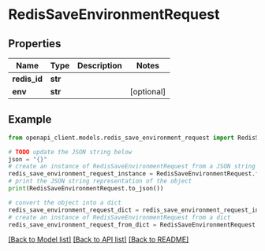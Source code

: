 # RedisSaveEnvironmentRequest


## Properties

Name | Type | Description | Notes
------------ | ------------- | ------------- | -------------
**redis_id** | **str** |  | 
**env** | **str** |  | [optional] 

## Example

```python
from openapi_client.models.redis_save_environment_request import RedisSaveEnvironmentRequest

# TODO update the JSON string below
json = "{}"
# create an instance of RedisSaveEnvironmentRequest from a JSON string
redis_save_environment_request_instance = RedisSaveEnvironmentRequest.from_json(json)
# print the JSON string representation of the object
print(RedisSaveEnvironmentRequest.to_json())

# convert the object into a dict
redis_save_environment_request_dict = redis_save_environment_request_instance.to_dict()
# create an instance of RedisSaveEnvironmentRequest from a dict
redis_save_environment_request_from_dict = RedisSaveEnvironmentRequest.from_dict(redis_save_environment_request_dict)
```
[[Back to Model list]](../README.md#documentation-for-models) [[Back to API list]](../README.md#documentation-for-api-endpoints) [[Back to README]](../README.md)


